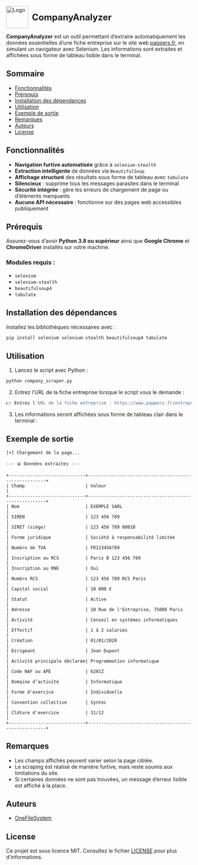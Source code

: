 <div style="display: flex; align-items: center; white-space: nowrap; gap: 10px;">
    <img src="https://image.noelshack.com/fichiers/2025/20/5/1747409059-17c1009b-17db-4f61-a34d-beb4363adfe2.jpg" alt="Logo" width="60" vertical-align: middle;/>
    <h1 style="margin: 0; font-size: 24px;">CompanyAnalyzer</h1>
</div>

**CompanyAnalyzer** est un outil permettant d’extraire automatiquement les données essentielles d’une fiche entreprise sur le site web [pappers.fr](https://www.pappers.fr/), en simulant un navigateur avec Selenium. Les informations sont extraites et affichées sous forme de tableau lisible dans le terminal.

## Sommaire

- [Fonctionnalités](#fonctionnalités)
- [Prérequis](#prérequis)
- [Installation des dépendances](#installation-des-dépendances)
- [Utilisation](#utilisation)
- [Exemple de sortie](#exemple-de-sortie)
- [Remarques](#remarques)
- [Auteurs](#auteurs)
- [License](#license)

## Fonctionnalités

- **Navigation furtive automatisée** grâce à `selenium-stealth`
- **Extraction intelligente** de données via `BeautifulSoup`
- **Affichage structuré** des résultats sous forme de tableau avec `tabulate`
- **Silencieux** : supprime tous les messages parasites dans le terminal
- **Sécurité intégrée** : gère les erreurs de chargement de page ou d’éléments manquants
- **Aucune API nécessaire** : fonctionne sur des pages web accessibles publiquement

## Prérequis

Assurez-vous d’avoir **Python 3.8 ou supérieur** ainsi que **Google Chrome** et **ChromeDriver** installés sur votre machine.

### Modules requis :

- `selenium`
- `selenium-stealth`
- `beautifulsoup4`
- `tabulate`

## Installation des dépendances

Installez les bibliothèques nécessaires avec :

```bash
pip install selenium selenium-stealth beautifulsoup4 tabulate
```

## Utilisation

1. Lancez le script avec Python :

```bash
python company_scraper.py
```

2. Entrez l’URL de la fiche entreprise lorsque le script vous le demande :

```bash
👉 Entrez l'URL de la fiche entreprise : https://www.pappers.fr/entreprise/google-france-443061841
```

3. Les informations seront affichées sous forme de tableau clair dans le terminal :

## Exemple de sortie

```
[+] Chargement de la page...

--- 📊 Données extraites ---

+-----------------------------+------------------------------------------------------+
| Champ                       | Valeur                                               |
+-----------------------------+------------------------------------------------------+
| Nom                         | EXEMPLE SARL                                         |
| SIREN                       | 123 456 789                                          |
| SIRET (siège)               | 123 456 789 00010                                    |
| Forme juridique             | Société à responsabilité limitée                    |
| Numéro de TVA               | FR123456789                                          |
| Inscription au RCS          | Paris B 123 456 789                                  |
| Inscription au RNE          | Oui                                                  |
| Numéro RCS                  | 123 456 789 RCS Paris                                |
| Capital social              | 10 000 €                                             |
| Statut                      | Active                                               |
| Adresse                     | 10 Rue de l'Entreprise, 75000 Paris                  |
| Activité                    | Conseil en systèmes informatiques                    |
| Effectif                    | 1 à 2 salariés                                       |
| Création                    | 01/01/2020                                           |
| Dirigeant                   | Jean Dupont                                          |
| Activité principale déclarée| Programmation informatique                           |
| Code NAF ou APE             | 6201Z                                                |
| Domaine d’activité          | Informatique                                         |
| Forme d'exercice            | Individuelle                                         |
| Convention collective       | Syntec                                               |
| Clôture d'exercice          | 31/12                                                |
+-----------------------------+------------------------------------------------------+
```

## Remarques

- Les champs affichés peuvent varier selon la page ciblée.
- Le scraping est réalisé de manière furtive, mais reste soumis aux limitations du site.
- Si certaines données ne sont pas trouvées, un message d’erreur lisible est affiché à la place.

## Auteurs

- [OneFileSystem](https://github.com/OneFileSystem)

## License

Ce projet est sous licence MIT. Consultez le fichier [LICENSE](./LICENSE) pour plus d’informations.
